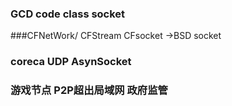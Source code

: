 ### GCD code class socket


###CFNetWork/ CFStream CFsocket ->BSD socket

### coreca UDP AsynSocket 

###  游戏节点  P2P超出局域网  政府监管